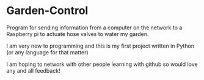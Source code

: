 # Garden-Control
Program for sending information from a computer on the network to a Raspberry pi to actuate hose valves to water my garden.

I am very new to programming and this is my first project written in Python (or any language for that matter)

I am hoping to network with other people learning with github so would love any and all feedback!
